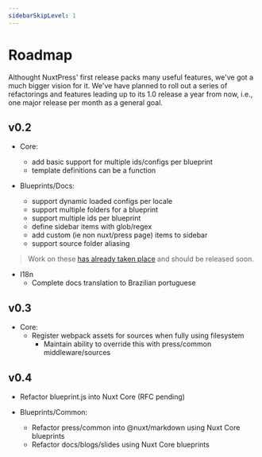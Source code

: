 ```yaml
---
sidebarSkipLevel: 1
---
```


# Roadmap

Althought NuxtPress' first release packs many useful features, we've got a much bigger vision for it. We've have planned to roll out a series of refactorings and features leading up to its 1.0 release a year from now, i.e., one major release per month as a general goal.

## v0.2

- Core:
  - add basic support for multiple ids/configs per blueprint
  - template definitions can be a function

- Blueprints/Docs:
  - support dynamic loaded configs per locale
  - support multiple folders for a blueprint
  - support multiple ids per blueprint
  - define sidebar items with glob/regex
  - add custom (ie non nuxt/press page) items to sidebar
  - support source folder aliasing

> Work on these [has already taken place](https://github.com/nuxt/press/pull/44) and should be released soon.

- I18n
  - Complete docs translation to Brazilian portuguese

## v0.3

- Core:
  - Register webpack assets for sources when fully using filesystem
    - Maintain ability to override this with press/common middleware/sources

## v0.4

- Refactor blueprint.js into Nuxt Core (RFC pending)

- Blueprints/Common:
  - Refactor press/common into @nuxt/markdown using Nuxt Core blueprints
  - Refactor docs/blogs/slides using Nuxt Core blueprints
